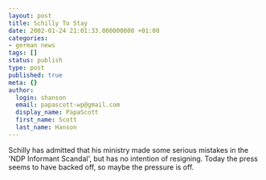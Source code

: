 ```yaml
---
layout: post
title: Schilly To Stay
date: 2002-01-24 21:01:33.000000000 +01:00
categories:
- german news
tags: []
status: publish
type: post
published: true
meta: {}
author:
  login: shanson
  email: papascott-wp@gmail.com
  display_name: PapaScott
  first_name: Scott
  last_name: Hanson
---
```

<p>Schilly has admitted that his ministry made some serious mistakes in the 'NDP Informant Scandal', but has no intention of resigning. Today the press seems to have backed off, so maybe the pressure is off.</p>
